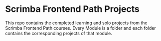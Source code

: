 # Scrimba Frontend Path Projects

This repo contains the completed learning and solo projects from the Scrimba Frontend Path courses. Every Module is a folder and each folder contains the corresponding projects of that module.
